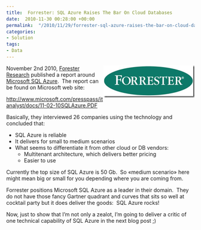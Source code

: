 ```yaml
---
title:  Forrester: SQL Azure Raises The Bar On Cloud Databases
date:  2010-11-30 00:28:00 +00:00
permalink:  "/2010/11/29/forrester-sql-azure-raises-the-bar-on-cloud-databases/"
categories:
- Solution
tags:
- Data
---
```

<a href="assets/2010/11/forrester-sql-azure-raises-the-bar-on-cloud-databases/image2.png"><img style="display:inline;margin-left:0;margin-right:0;border:0;" title="image" src="assets/2010/11/forrester-sql-azure-raises-the-bar-on-cloud-databases/image_thumb2.png" border="0" alt="image" width="244" height="87" align="right" /></a> November 2nd 2010, <a href="http://www.forrester.com/">Forester Research</a> published a report around <a href="http://www.microsoft.com/en-us/sqlazure">Microsoft SQL Azure</a>.  The report can be found on Microsoft web site:

<a title="http://www.microsoft.com/presspass/itanalyst/docs/11-02-10SQLAzure.PDF" href="http://www.microsoft.com/presspass/itanalyst/docs/11-02-10SQLAzure.PDF">http://www.microsoft.com/presspass/itanalyst/docs/11-02-10SQLAzure.PDF</a>

Basically, they interviewed 26 companies using the technology and concluded that:
<ul>
	<li>SQL Azure is reliable</li>
	<li>It delivers for small to medium scenarios</li>
	<li>What seems to differentiate it from other cloud or DB vendors:
<ul>
	<li>Multitenant architecture, which delivers better pricing</li>
	<li>Easier to use</li>
</ul>
</li>
</ul>
Currently the top size of SQL Azure is 50 Gb.  So «medium scenario» here might mean big or small for you depending where you are coming from.

Forrester positions Microsoft SQL Azure as a leader in their domain.  They do not have those fancy Gartner quadrant and curves that sits so well at cocktail party but it does deliver the goods:  SQL Azure rocks!

Now, just to show that I’m not only a zealot, I’m going to deliver a critic of one technical capability of SQL Azure in the next blog post ;)